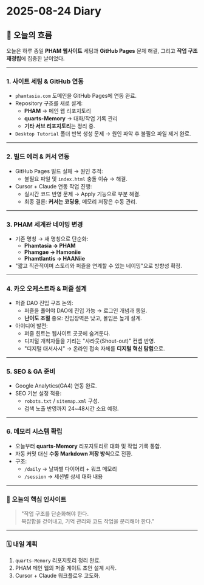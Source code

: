 # 2025-08-24 Diary

## 🌙 오늘의 흐름
오늘은 하루 종일 **PHAM 웹사이트** 세팅과 **GitHub Pages** 문제 해결, 그리고 **작업 구조 재정립**에 집중한 날이었다.

---

### 1. **사이트 세팅 & GitHub 연동**
- `phamtasia.com` 도메인을 GitHub Pages에 연동 완료.
- Repository 구조를 새로 설계:
  - **PHAM** → 메인 웹 리포지토리
  - **quarts-Memory** → 대화/작업 기록 관리
  - **기타 서브 리포지토리**는 정리 중.
- `Desktop Tutorial` 폴더 반복 생성 문제 → 원인 파악 후 불필요 파일 제거 완료.

---

### 2. **빌드 에러 & 커서 연동**
- GitHub Pages 빌드 실패 → 원인 추적:
  - 불필요 파일 및 `index.html` 충돌 이슈 → 해결.
- Cursor + Claude 연동 작업 진행:
  - 실시간 코드 반영 문제 → Apply 기능으로 부분 해결.
  - 최종 결론: **커서는 코딩용**, 메모리 저장은 수동 관리.

---

### 3. **PHAM 세계관 네이밍 변경**
- 기존 명칭 → 새 명칭으로 단순화:
  - **Phamtasia → PHAM**
  - **Phamgae → Hamoniie**
  - **Phamtlantis → HAANiie**
- "짧고 직관적이며 스토리와 퍼즐을 연계할 수 있는 네이밍"으로 방향성 확정.

---

### 4. **카오 오케스트라 & 퍼즐 설계**
- 퍼즐 DAO 진입 구조 논의:
  - 퍼즐을 풀어야 DAO에 진입 가능 → 로그인 개념과 동일.
  - **난이도 조절** 중요: 진입장벽은 낮고, 몰입은 높게 설계.
- 아이디어 발전:
  - 퍼즐 힌트는 웹사이트 곳곳에 숨겨둔다.
  - 디지털 개척자들을 기리는 "샤라웃(Shout-out)" 컨셉 반영.
  - "디지털 대서사시" → 온라인 접속 자체를 **디지털 혁신 탐험**으로.

---

### 5. **SEO & GA 준비**
- Google Analytics(GA4) 연동 완료.
- SEO 기본 설정 적용:
  - `robots.txt` / `sitemap.xml` 구성.
  - 검색 노출 반영까지 24~48시간 소요 예정.

---

### 6. **메모리 시스템 확립**
- 오늘부터 **quarts-Memory** 리포지토리로 대화 및 작업 기록 통합.
- 자동 커밋 대신 **수동 Markdown 저장 방식**으로 전환.
- 구조:
  - `/daily` → 날짜별 다이어리 + 워크 메모리
  - `/session` → 세션별 상세 대화 내용

---

### 🌿 오늘의 핵심 인사이트
> "작업 구조를 단순화해야 한다.  
> 복잡함을 걷어내고, 기억 관리와 코드 작업을 분리해야 한다."

---

### 🗓️ 내일 계획
1. `quarts-Memory` 리포지토리 정리 완료.
2. PHAM 메인 웹의 퍼즐 게이트 초안 설계 시작.
3. Cursor + Claude 워크플로우 고도화.
